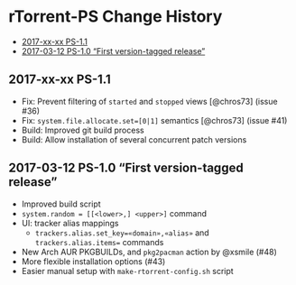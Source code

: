 # rTorrent-PS Change History

 * [2017-xx-xx PS-1.1](#2017-xx-xx-ps-11)
 * [2017-03-12 PS-1.0 “First version-tagged release”](#2017-03-12-ps-10-first-version-tagged-release)


## 2017-xx-xx PS-1.1

* Fix: Prevent filtering of ``started`` and ``stopped`` views [@chros73] (issue #36)
* Fix: `system.file.allocate.set=[0|1]` semantics [@chros73] (issue #41)
* Build: Improved git build process
* Build: Allow installation of several concurrent patch versions


## 2017-03-12 PS-1.0 “First version-tagged release”

* Improved build script
* `system.random = [[<lower>,] <upper>]` command
* UI: tracker alias mappings
  * `trackers.alias.set_key=«domain»,«alias»` and `trackers.alias.items=` commands
* New Arch AUR PKGBUILDs, and `pkg2pacman` action by @xsmile (#48)
* More flexible installation options  (#43)
* Easier manual setup with `make-rtorrent-config.sh` script
